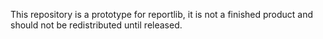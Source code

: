 This repository is a prototype for reportlib, it is not a finished product and should not be redistributed until released.